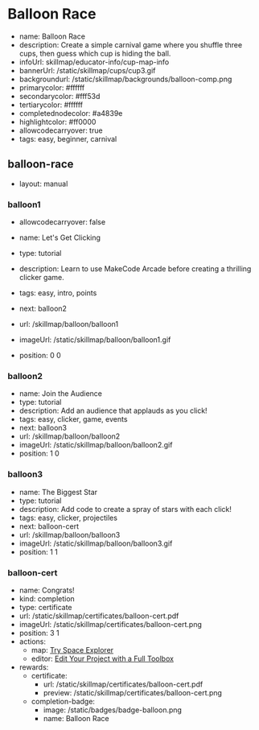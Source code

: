 # Balloon Race
* name: Balloon Race
* description: Create a simple carnival game where you shuffle three cups, then guess which cup is hiding the ball.
* infoUrl: skillmap/educator-info/cup-map-info
* bannerUrl: /static/skillmap/cups/cup3.gif
* backgroundurl: /static/skillmap/backgrounds/balloon-comp.png
* primarycolor: #ffffff
* secondarycolor: #fff53d
* tertiarycolor: #ffffff
* completednodecolor: #a4839e
* highlightcolor: #ff0000
* allowcodecarryover: true
* tags: easy, beginner, carnival


## balloon-race
* layout: manual


### balloon1
* allowcodecarryover: false

* name: Let's Get Clicking
* type: tutorial
* description: Learn to use MakeCode Arcade before creating a thrilling clicker game.
* tags: easy, intro, points
* next: balloon2
* url: /skillmap/balloon/balloon1
* imageUrl: /static/skillmap/balloon/balloon1.gif
* position: 0 0



### balloon2
* name: Join the Audience
* type: tutorial
* description: Add an audience that applauds as you click!
* tags: easy, clicker, game, events
* next: balloon3
* url: /skillmap/balloon/balloon2
* imageUrl: /static/skillmap/balloon/balloon2.gif
* position: 1 0


### balloon3
* name: The Biggest Star
* type: tutorial
* description: Add code to create a spray of stars with each click!
* tags: easy, clicker, projectiles
* next: balloon-cert
* url: /skillmap/balloon/balloon3
* imageUrl: /static/skillmap/balloon/balloon3.gif
* position: 1 1




### balloon-cert
* name: Congrats!
* kind: completion
* type: certificate
* url: /static/skillmap/certificates/balloon-cert.pdf
* imageUrl: /static/skillmap/certificates/balloon-cert.png
* position: 3 1
* actions:
    * map: [Try Space Explorer](/skillmap/space)
    * editor: [Edit Your Project with a Full Toolbox](/)
* rewards:
    * certificate:
        * url: /static/skillmap/certificates/balloon-cert.pdf
        * preview: /static/skillmap/certificates/balloon-cert.png
    * completion-badge:
        * image: /static/badges/badge-balloon.png
        * name: Balloon Race



